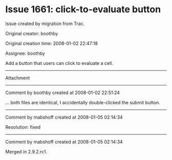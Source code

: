 # Issue 1661: click-to-evaluate button

Issue created by migration from Trac.

Original creator: boothby

Original creation time: 2008-01-02 22:47:18

Assignee: boothby

Add a button that users can click to evaluate a cell.


---

Attachment


---

Comment by boothby created at 2008-01-02 22:51:24

... both files are identical, I accidentally double-clicked the submit button.


---

Comment by mabshoff created at 2008-01-05 02:14:34

Resolution: fixed


---

Comment by mabshoff created at 2008-01-05 02:14:34

Merged in 2.9.2.rc1.
